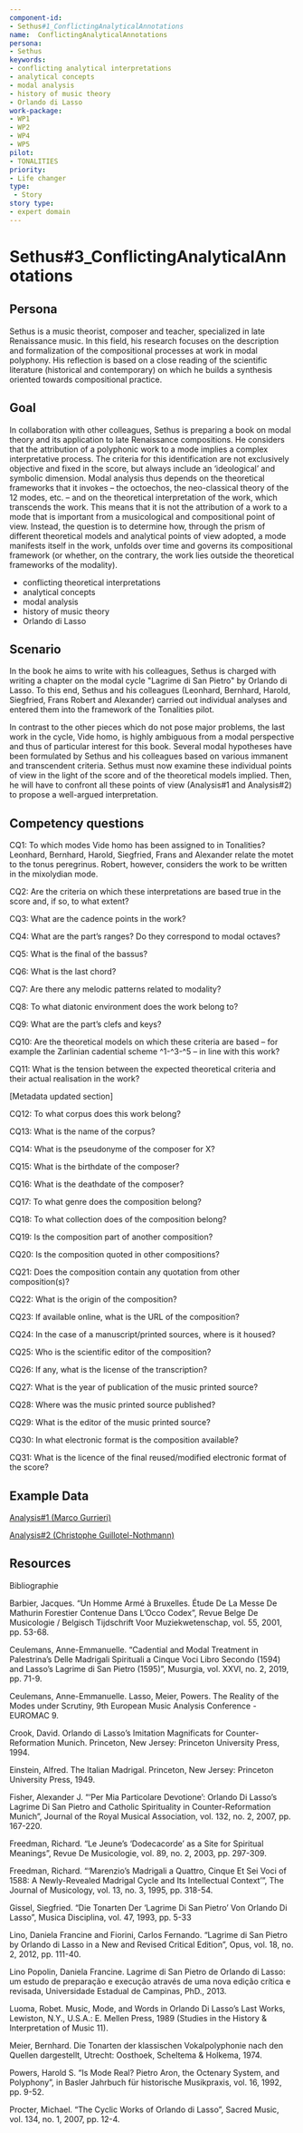 ```yaml
---
component-id: 
- Sethus#1_ConflictingAnalyticalAnnotations
name:  ConflictingAnalyticalAnnotations 
persona: 
- Sethus
keywords: 
- conflicting analytical interpretations
- analytical concepts
- modal analysis
- history of music theory
- Orlando di Lasso
work-package:
- WP1
- WP2
- WP4
- WP5
pilot:
- TONALITIES
priority:
- Life changer
type:
 - Story
story type:
- expert domain
---
```

# Sethus#3_ConflictingAnalyticalAnnotations

## Persona

Sethus is a music theorist, composer and teacher, specialized in late Renaissance music. In this field, his research focuses on the description and formalization of the compositional processes at work in modal polyphony. His reflection is based on a close reading of the scientific literature (historical and contemporary) on which he builds a synthesis oriented towards compositional practice.

## Goal 

In collaboration with other colleagues, Sethus is preparing a book on modal theory and its application to late Renaissance compositions. He considers that the attribution of a polyphonic work to a mode implies a complex interpretative process. The criteria for this identification are not exclusively objective and fixed in the score, but always include an ‘ideological’ and symbolic dimension. Modal analysis thus depends on the theoretical frameworks that it invokes – the octoechos, the neo-classical theory of the 12 modes, etc. – and on the theoretical interpretation of the work, which transcends the work. This means that it is not the attribution of a work to a mode that is important from a musicological and compositional point of view. Instead, the question is to determine how, through the prism of different theoretical models and analytical points of view adopted, a mode manifests itself in the work, unfolds over time and governs its compositional framework (or whether, on the contrary, the work lies outside the theoretical frameworks of the modality). 
- conflicting theoretical interpretations
- analytical concepts
- modal analysis
- history of music theory
- Orlando di Lasso

## Scenario  

In the book he aims to write with his colleagues, Sethus is charged with writing a chapter on the modal cycle "Lagrime di San Pietro" by Orlando di Lasso. To this end, Sethus and his colleagues (Leonhard, Bernhard, Harold, Siegfried, Frans Robert and Alexander) carried out individual analyses and entered them into the framework of the Tonalities pilot. 

In contrast to the other pieces which do not pose major problems, the last work in the cycle, Vide homo, is highly ambiguous from a modal perspective and thus of particular interest for this book. Several modal hypotheses have been formulated by Sethus and his colleagues based on various immanent and transcendent criteria. Sethus must now examine these individual points of view in the light of the score and of the theoretical models implied. Then, he will have to confront all these points of view (Analysis#1 and Analysis#2) to propose a well-argued interpretation.

## Competency questions 

CQ1: To which modes Vide homo has been assigned to in Tonalities? Leonhard, Bernhard, Harold, Siegfried, Frans and Alexander relate the motet to the tonus peregrinus. Robert, however, considers the work to be written in the mixolydian mode. 

CQ2: Are the criteria on which these interpretations are based true in the score and, if so, to what extent?

CQ3: What are the cadence points in the work? 

CQ4: What are the part’s ranges?  Do they correspond to modal octaves? 

CQ5: What is the final of the bassus? 

CQ6: What is the last chord?

CQ7: Are there any melodic patterns related to modality? 

CQ8: To what diatonic environment does the work belong to? 

CQ9: What are the part’s clefs and keys? 

CQ10: Are the theoretical models on which these criteria are based – for example the Zarlinian cadential scheme ^1-^3-^5 – in line with this work? 

CQ11: What is the tension between the expected theoretical criteria and their actual realisation in the work?

[Metadata updated section]

CQ12: To what corpus does this work belong?  

CQ13: What is the name of the corpus? 

CQ14: What is the pseudonyme of the composer for X? 

CQ15: What is the birthdate of the composer?

CQ16: What is the deathdate of the composer? 

CQ17: To what genre does the composition belong? 

CQ18: To what collection does of the composition belong? 

CQ19: Is the composition part of another composition? 

CQ20: Is the composition quoted in other compositions? 

CQ21: Does the composition contain any quotation from other composition(s)? 

CQ22: What is the origin of the composition? 

CQ23: If available online, what is the URL of the composition? 

CQ24: In the case of a manuscript/printed sources, where is it housed? 

CQ25: Who is the scientific editor of the composition? 

CQ26: If any, what is the license of the transcription? 

CQ27: What is the year of publication of the music printed source? 

CQ28: Where was the music printed source published? 

CQ29: What is the editor of the music printed source? 

CQ30: In what electronic format is the composition available? 

CQ31: What is the licence of the final reused/modified electronic format of the score? 


## Example Data
[Analysis#1 (Marco Gurrieri)](https://github.com/polifonia-project/stories/blob/main/Sethus:%20Music%20Theorist/Analysis%231.pdf)

[Analysis#2 (Christophe Guillotel-Nothmann)](https://github.com/polifonia-project/stories/blob/main/Sethus:%20Music%20Theorist/Analysis%232.pdf)

## Resources
Bibliographie 

Barbier, Jacques. “Un Homme Armé à Bruxelles. Étude De La Messe De Mathurin Forestier Contenue Dans L’Occo Codex”, Revue Belge De Musicologie / Belgisch Tijdschrift Voor Muziekwetenschap, vol. 55, 2001, pp. 53-68.

Ceulemans, Anne-Emmanuelle. “Cadential and Modal Treatment in Palestrina’s Delle Madrigali Spirituali a Cinque Voci Libro Secondo (1594) and Lasso’s Lagrime di San Pietro (1595)”, Musurgia, vol. XXVI, no. 2, 2019, pp. 71-9. 

Ceulemans, Anne-Emmanuelle. Lasso, Meier, Powers. The Reality of the Modes under Scrutiny, 9th European Music Analysis Conference - EUROMAC 9.

Crook, David. Orlando di Lasso’s Imitation Magnificats for Counter-Reformation Munich. Princeton, New Jersey: Princeton University Press, 1994. 

Einstein, Alfred. The Italian Madrigal. Princeton, New Jersey: Princeton University Press, 1949. 

Fisher, Alexander J. “‘Per Mia Particolare Devotione’: Orlando Di Lasso’s Lagrime Di San Pietro and Catholic Spirituality in Counter-Reformation Munich”, Journal of the Royal Musical Association, vol. 132, no. 2, 2007, pp. 167-220.

Freedman, Richard. “Le Jeune’s ‘Dodecacorde’ as a Site for Spiritual Meanings”, Revue De Musicologie, vol. 89, no. 2, 2003, pp. 297-309.

Freedman, Richard. “‘Marenzio’s Madrigali a Quattro, Cinque Et Sei Voci of 1588: A Newly-Revealed Madrigal Cycle and Its Intellectual Context’”, The Journal of Musicology, vol. 13, no. 3, 1995, pp. 318-54.

Gissel, Siegfried. “Die Tonarten Der ‘Lagrime Di San Pietro’ Von Orlando Di Lasso”, Musica Disciplina, vol. 47, 1993, pp. 5-33

Lino, Daniela Francine and Fiorini, Carlos Fernando. “Lagrime di San Pietro by Orlando di Lasso in a New and Revised Critical Edition”, Opus, vol. 18, no. 2, 2012, pp. 111-40.

Lino Popolin, Daniela Francine. Lagrime di San Pietro de Orlando di Lasso: um estudo de preparação e execução através de uma nova edição crítica e revisada, Universidade Estadual de Campinas, PhD., 2013.

Luoma, Robet. Music, Mode, and Words in Orlando Di Lasso’s Last Works, Lewiston, N.Y., U.S.A.: E. Mellen Press, 1989 (Studies in the History & Interpretation of Music 11). 

Meier, Bernhard. Die Tonarten der klassischen Vokalpolyphonie nach den Quellen dargestellt, Utrecht: Oosthoek, Scheltema & Holkema, 1974. 

Powers, Harold S. “Is Mode Real? Pietro Aron, the Octenary System, and Polyphony”, in Basler Jahrbuch für historische Musikpraxis, vol. 16, 1992, pp. 9-52.  

Procter, Michael. “The Cyclic Works of Orlando di Lasso”, Sacred Music, vol. 134, no. 1, 2007, pp. 12-4.

 
